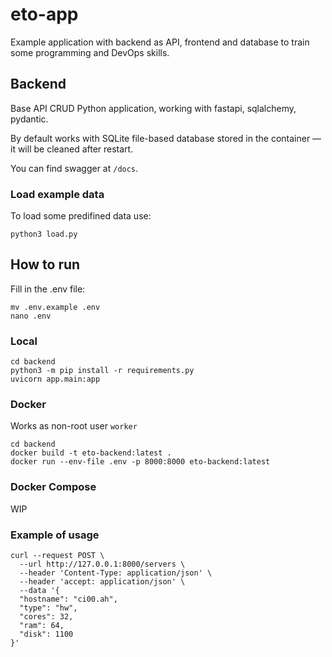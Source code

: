 # eto-app

Example application with backend as API, frontend and database to train some programming and DevOps skills.

## Backend

Base API CRUD Python application, working with fastapi, sqlalchemy, pydantic.

By default works with SQLite file-based database stored in the container — it will be cleaned after restart.

You can find swagger at `/docs`.

### Load example data
To load some predifined data use:
```
python3 load.py
```

## How to run

Fill in the .env file:

```
mv .env.example .env
nano .env
```

### Local
```
cd backend
python3 -m pip install -r requirements.py
uvicorn app.main:app
```

### Docker
Works as non-root user `worker`
```
cd backend
docker build -t eto-backend:latest .
docker run --env-file .env -p 8000:8000 eto-backend:latest
```

### Docker Compose

WIP

### Example of usage

```
curl --request POST \
  --url http://127.0.0.1:8000/servers \
  --header 'Content-Type: application/json' \
  --header 'accept: application/json' \
  --data '{
  "hostname": "ci00.ah",
  "type": "hw",
  "cores": 32,
  "ram": 64,
  "disk": 1100
}'
```